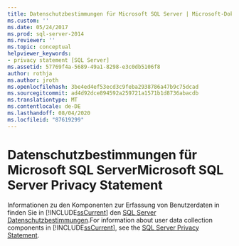```yaml
---
title: Datenschutzbestimmungen für Microsoft SQL Server | Microsoft-Dokumentation
ms.custom: ''
ms.date: 05/24/2017
ms.prod: sql-server-2014
ms.reviewer: ''
ms.topic: conceptual
helpviewer_keywords:
- privacy statement [SQL Server]
ms.assetid: 57769f4a-5689-49a1-8298-e3c0db5106f8
author: rothja
ms.author: jroth
ms.openlocfilehash: 3be4ed4ef53ecd3c9feba2938786a47b9c75dcad
ms.sourcegitcommit: ad4d92dce894592a259721a1571b1d8736abacdb
ms.translationtype: MT
ms.contentlocale: de-DE
ms.lasthandoff: 08/04/2020
ms.locfileid: "87619299"
---
```

# <a name="microsoft-sql-server-privacy-statement"></a><span data-ttu-id="c3e1c-102">Datenschutzbestimmungen für Microsoft SQL Server</span><span class="sxs-lookup"><span data-stu-id="c3e1c-102">Microsoft SQL Server Privacy Statement</span></span>
  <span data-ttu-id="c3e1c-103">Informationen zu den Komponenten zur Erfassung von Benutzerdaten in finden Sie in [!INCLUDE[ssCurrent](../includes/sscurrent-md.md)] den [SQL Server Datenschutzbestimmungen](https://go.microsoft.com/fwlink/?LinkID=282418).</span><span class="sxs-lookup"><span data-stu-id="c3e1c-103">For information about user data collection components in [!INCLUDE[ssCurrent](../includes/sscurrent-md.md)], see the [SQL Server Privacy Statement](https://go.microsoft.com/fwlink/?LinkID=282418).</span></span>  
  
  
